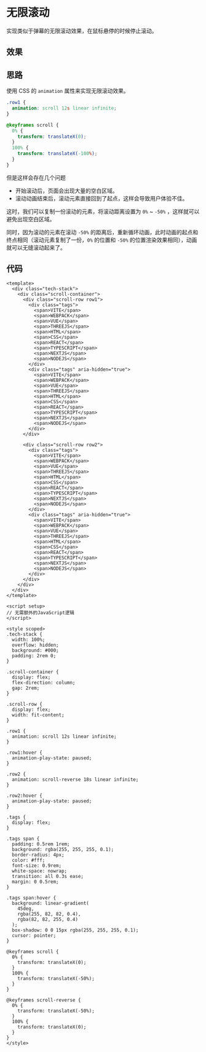# 无限滚动

实现类似于弹幕的无限滚动效果，在鼠标悬停的时候停止滚动。

## 效果

<script setup>
import InfiniteScroll from './code/无限滚动.vue'
import InfiniteScrollA from './code/滚动.vue'
import InfiniteScrollB from './code/滚动优化.vue'

</script>

<InfiniteScroll />

## 思路

使用 CSS 的 `animation` 属性来实现无限滚动效果。

```css
.row1 {
  animation: scroll 12s linear infinite;
}

@keyframes scroll {
  0% {
    transform: translateX(0);
  }
  100% {
    transform: translateX(-100%);
  }
}
```

但是这样会存在几个问题

- 开始滚动后，页面会出现大量的空白区域。
- 滚动动画结束后，滚动元素直接回到了起点，这样会导致用户体验不佳。

<InfiniteScrollA />

这时，我们可以复制一份滚动的元素，将滚动距离设置为 `0%` ~ `-50%` ，这样就可以避免出现空白区域。

同时，因为滚动的元素在滚动 `-50%` 的距离后，重新循环动画，此时动画的起点和终点相同（滚动元素复制了一份，`0%` 的位置和 `-50%` 的位置渲染效果相同），动画就可以无缝滚动起来了。

<InfiniteScrollB />

## 代码

```vue
<template>
  <div class="tech-stack">
    <div class="scroll-container">
      <div class="scroll-row row1">
        <div class="tags">
          <span>VITE</span>
          <span>WEBPACK</span>
          <span>VUE</span>
          <span>THREEJS</span>
          <span>HTML</span>
          <span>CSS</span>
          <span>REACT</span>
          <span>TYPESCRIPT</span>
          <span>NEXTJS</span>
          <span>NODEJS</span>
        </div>
        <div class="tags" aria-hidden="true">
          <span>VITE</span>
          <span>WEBPACK</span>
          <span>VUE</span>
          <span>THREEJS</span>
          <span>HTML</span>
          <span>CSS</span>
          <span>REACT</span>
          <span>TYPESCRIPT</span>
          <span>NEXTJS</span>
          <span>NODEJS</span>
        </div>
      </div>

      <div class="scroll-row row2">
        <div class="tags">
          <span>VITE</span>
          <span>WEBPACK</span>
          <span>VUE</span>
          <span>THREEJS</span>
          <span>HTML</span>
          <span>CSS</span>
          <span>REACT</span>
          <span>TYPESCRIPT</span>
          <span>NEXTJS</span>
          <span>NODEJS</span>
        </div>
        <div class="tags" aria-hidden="true">
          <span>VITE</span>
          <span>WEBPACK</span>
          <span>VUE</span>
          <span>THREEJS</span>
          <span>HTML</span>
          <span>CSS</span>
          <span>REACT</span>
          <span>TYPESCRIPT</span>
          <span>NEXTJS</span>
          <span>NODEJS</span>
        </div>
      </div>
    </div>
  </div>
</template>

<script setup>
// 无需额外的JavaScript逻辑
</script>

<style scoped>
.tech-stack {
  width: 100%;
  overflow: hidden;
  background: #000;
  padding: 2rem 0;
}

.scroll-container {
  display: flex;
  flex-direction: column;
  gap: 2rem;
}

.scroll-row {
  display: flex;
  width: fit-content;
}

.row1 {
  animation: scroll 12s linear infinite;
}

.row1:hover {
  animation-play-state: paused;
}

.row2 {
  animation: scroll-reverse 18s linear infinite;
}

.row2:hover {
  animation-play-state: paused;
}

.tags {
  display: flex;
}

.tags span {
  padding: 0.5rem 1rem;
  background: rgba(255, 255, 255, 0.1);
  border-radius: 4px;
  color: #fff;
  font-size: 0.9rem;
  white-space: nowrap;
  transition: all 0.3s ease;
  margin: 0 0.5rem;
}

.tags span:hover {
  background: linear-gradient(
    45deg,
    rgba(255, 82, 82, 0.4),
    rgba(82, 82, 255, 0.4)
  );
  box-shadow: 0 0 15px rgba(255, 255, 255, 0.1);
  cursor: pointer;
}

@keyframes scroll {
  0% {
    transform: translateX(0);
  }
  100% {
    transform: translateX(-50%);
  }
}

@keyframes scroll-reverse {
  0% {
    transform: translateX(-50%);
  }
  100% {
    transform: translateX(0);
  }
}
</style>
```
